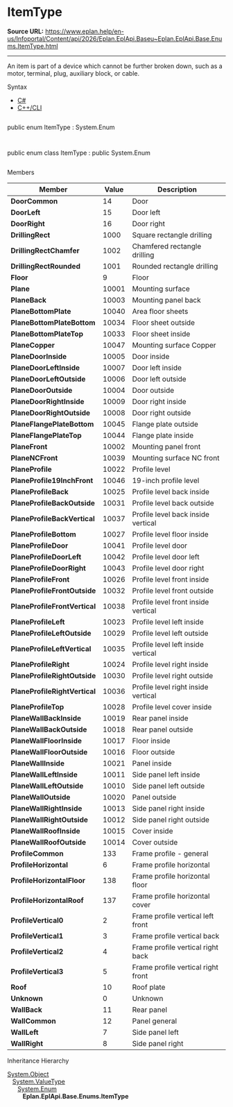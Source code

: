 # ItemType

**Source URL:** https://www.eplan.help/en-us/Infoportal/Content/api/2026/Eplan.EplApi.Baseu~Eplan.EplApi.Base.Enums.ItemType.html

---

An item is part of a device which cannot be further broken down, such as a motor, terminal, plug, auxiliary block, or cable.

Syntax

- [C#](#i-syntax-CS)
- [C++/CLI](#i-syntax-CPP2005)

```
```
public enum ItemType : System.Enum
```
```

```
```
public enum class ItemType : public System.Enum
```
```

Members

| Member | Value | Description |
| --- | --- | --- |
| **DoorCommon** | 14 | Door |
| **DoorLeft** | 15 | Door left |
| **DoorRight** | 16 | Door right |
| **DrillingRect** | 1000 | Square rectangle drilling |
| **DrillingRectChamfer** | 1002 | Chamfered rectangle drilling |
| **DrillingRectRounded** | 1001 | Rounded rectangle drilling |
| **Floor** | 9 | Floor |
| **Plane** | 10001 | Mounting surface |
| **PlaneBack** | 10003 | Mounting panel back |
| **PlaneBottomPlate** | 10040 | Area floor sheets |
| **PlaneBottomPlateBottom** | 10034 | Floor sheet outside |
| **PlaneBottomPlateTop** | 10033 | Floor sheet inside |
| **PlaneCopper** | 10047 | Mounting surface Copper |
| **PlaneDoorInside** | 10005 | Door inside |
| **PlaneDoorLeftInside** | 10007 | Door left inside |
| **PlaneDoorLeftOutside** | 10006 | Door left outside |
| **PlaneDoorOutside** | 10004 | Door outside |
| **PlaneDoorRightInside** | 10009 | Door right inside |
| **PlaneDoorRightOutside** | 10008 | Door right outside |
| **PlaneFlangePlateBottom** | 10045 | Flange plate outside |
| **PlaneFlangePlateTop** | 10044 | Flange plate inside |
| **PlaneFront** | 10002 | Mounting panel front |
| **PlaneNCFront** | 10039 | Mounting surface NC front |
| **PlaneProfile** | 10022 | Profile level |
| **PlaneProfile19InchFront** | 10046 | 19-inch profile level |
| **PlaneProfileBack** | 10025 | Profile level back inside |
| **PlaneProfileBackOutside** | 10031 | Profile level back outside |
| **PlaneProfileBackVertical** | 10037 | Profile level back inside vertical |
| **PlaneProfileBottom** | 10027 | Profile level floor inside |
| **PlaneProfileDoor** | 10041 | Profile level door |
| **PlaneProfileDoorLeft** | 10042 | Profile level door left |
| **PlaneProfileDoorRight** | 10043 | Profile level door right |
| **PlaneProfileFront** | 10026 | Profile level front inside |
| **PlaneProfileFrontOutside** | 10032 | Profile level front outside |
| **PlaneProfileFrontVertical** | 10038 | Profile level front inside vertical |
| **PlaneProfileLeft** | 10023 | Profile level left inside |
| **PlaneProfileLeftOutside** | 10029 | Profile level left outside |
| **PlaneProfileLeftVertical** | 10035 | Profile level left inside vertical |
| **PlaneProfileRight** | 10024 | Profile level right inside |
| **PlaneProfileRightOutside** | 10030 | Profile level right outside |
| **PlaneProfileRightVertical** | 10036 | Profile level right inside vertical |
| **PlaneProfileTop** | 10028 | Profile level cover inside |
| **PlaneWallBackInside** | 10019 | Rear panel inside |
| **PlaneWallBackOutside** | 10018 | Rear panel outside |
| **PlaneWallFloorInside** | 10017 | Floor inside |
| **PlaneWallFloorOutside** | 10016 | Floor outside |
| **PlaneWallInside** | 10021 | Panel inside |
| **PlaneWallLeftInside** | 10011 | Side panel left inside |
| **PlaneWallLeftOutside** | 10010 | Side panel left outside |
| **PlaneWallOutside** | 10020 | Panel outside |
| **PlaneWallRightInside** | 10013 | Side panel right inside |
| **PlaneWallRightOutside** | 10012 | Side panel right outside |
| **PlaneWallRoofInside** | 10015 | Cover inside |
| **PlaneWallRoofOutside** | 10014 | Cover outside |
| **ProfileCommon** | 133 | Frame profile - general |
| **ProfileHorizontal** | 6 | Frame profile horizontal |
| **ProfileHorizontalFloor** | 138 | Frame profile horizontal floor |
| **ProfileHorizontalRoof** | 137 | Frame profile horizontal cover |
| **ProfileVertical0** | 2 | Frame profile vertical left front |
| **ProfileVertical1** | 3 | Frame profile vertical back |
| **ProfileVertical2** | 4 | Frame profile vertical right back |
| **ProfileVertical3** | 5 | Frame profile vertical right front |
| **Roof** | 10 | Roof plate |
| **Unknown** | 0 | Unknown |
| **WallBack** | 11 | Rear panel |
| **WallCommon** | 12 | Panel general |
| **WallLeft** | 7 | Side panel left |
| **WallRight** | 8 | Side panel right |

Inheritance Hierarchy

[System.Object](#)  
   [System.ValueType](#)  
      [System.Enum](#)  
         **Eplan.EplApi.Base.Enums.ItemType**
